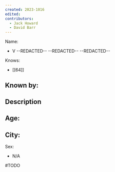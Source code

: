 ```yaml
---
created: 2023-1016
edited:
contributors:
  - Jack Howard
  - David Barr
---
```


Name:
- V --REDACTED-- --REDACTED-- --REDACTED--

Knows:
- [[64]]

Known by:
- 

Description
- 

Age:
- 
City:
- 
Sex:
- N/A


#TODO